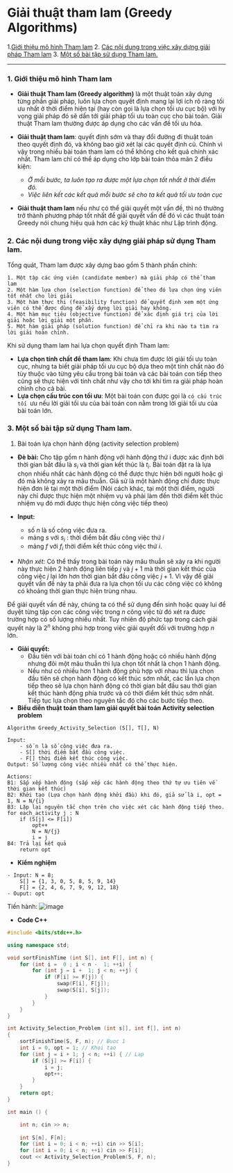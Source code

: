 ﻿# Giải thuật tham lam (Greedy Algorithms)
 1.[Giới thiệu mô hình Tham lam](#1)
 2. [Các nội dung trong việc xây dựng giải pháp Tham lam](#2)
 3. [Một số bài tập sử dụng Tham lam.](#3)

---
### 1. Giới thiệu mô hình Tham lam <a name = "1"> </a>
- **Giải thuật Tham lam (Greedy algorithm)** là một thuật toán xây dựng từng phần giải pháp, luôn lựa chọn quyết định mang lại lợi ích rõ ràng tối ưu nhất ở thời điểm hiện tại (hay còn gọi là lựa chọn tối ưu cục bộ)  với hy vọng giải pháp đó sẽ dấn tới giải pháp tối ưu toàn cục cho bài toán. Giải thuật Tham lam thường được áp dụng cho các vấn đề tối ưu hóa.
- **Giải thuật tham lam**: quyết định sớm và thay đổi đường đi thuật toán theo quyết định đó, và không bao giờ xét lại các quyết định cũ. Chính vì vậy trong nhiều bài toán tham lam có thể không cho kết quả chính xác nhất. Tham lam chỉ có thể áp dụng cho lớp bài toán thỏa mãn 2 điều kiện:
	-  *Ở mỗi bước, ta luôn tạo ra được một lựa chọn tốt nhất ở thời điểm đó.*
	- *Việc liên kết các kết quả mỗi bước sẽ cho ta kết quả tối ưu toàn cục*
	
- ‎**Giải thuật tham lam** nếu như có thể giải quyết một vấn đề, thì nó thường trở thành phương pháp tốt nhất để giải quyết vấn đề đó vì các thuật toán Greedy nói chung hiệu quả hơn các kỹ thuật khác như Lập trình động.

### 2.  Các nội dung trong việc xây dựng giải pháp sử dụng Tham lam. <a name = "2"></a>

Tổng quát, Tham lam được xây dựng bao gồm 5 thành phần chính:
```
1. Một tập các ứng viên (candidate member) mà giải pháp có thể tham lam
2. Một hàm lựa chọn (selection function) để theo đó lựa chọn ứng viên tốt nhất cho lời giải
3. Một hàm thực thi (feasibility function) để quyết định xem một ứng viên có thể được dùng để xấy dựng lời giải hay không.
4. Một hàm mục tiêu (objective function) để xác định giá trị của lời giải hoặc lời giải một phần.
5. Một hàm giải pháp (solution function) để chỉ ra khi nào ta tìm ra lời giải hoàn chỉnh.
```
Khi sử dụng tham lam hai lựa chọn quyết định Tham lam:

- **Lựa chọn tính chất để tham lam**: Khi chưa tìm được lời giải tối ưu toàn cục, nhưng ta biết giải pháp tối ưu cục bộ dựa theo một tính chất nào đó tùy thuộc vào từng yêu cầu trong bài toán và các bài toán con tiếp theo cũng sẽ thực hiện với tính chất như vậy cho tới khi tìm ra giải pháp hoàn chỉnh cho cả bài.
- **Lựa chọn cấu trúc con tối ưu**: Một bài toán con được gọi là 	``có cấu trúc tối ``ưu nếu lời giải tối ưu của bài toán con nằm trong lời giải tối ưu của bài toán lớn.

### 3. Một số bài tập sử dụng Tham lam. <a name="3"></a>
1. Bài toán lựa chọn hành động (activity selection problem)

- **Đè bài:** Cho tập gồm n hành động với hành động thứ i được xác định bởi thời gian bắt đầu là $s_i$  và thời gian kết thúc là $t_i$. Bài toán đặt ra là lựa chọn nhiều nhất các hành động có thể được thực hiện bởi người hoặc gì đó mà không xảy ra mâu thuẫn. Giả sử là một hành động chỉ được thực hiện đơn lẻ tại một thời điểm (Nói cách khác, tại một thời điểm, người này chỉ được thực hiện một nhiệm vụ và phải làm đến thời điểm kết thúc nhiệm vụ đó mới được thực hiện công việc tiếp theo)
- **Input:** 
	- số $n$ là số công việc đưa ra.
	- mảng $s$ với $s_i$ : thời điểm bắt đầu công việc thứ $i$
	- mảng $f$ với $f_i$ thời điểm kết thúc công việc thứ $i$.

- *Nhận xét:* Có thể thấy trong bài toán này mâu thuẫn sẽ xảy ra khi người này thực hiện 2 hành động liên tiếp $j$ và $j+1$ mà thời gian kết thúc của công việc $j$ lại lớn hơn thời gian bắt đầu công việc $j+1$. Vì vậy để giải quyết vấn đề này ta phải đưa ra lựa chọn tối ưu các công việc có không có khoảng thời gian thực hiện trùng nhau.

Để giải quyết vấn đề này, chúng ta có thể sử dụng đến  sinh hoặc quay lui để duyệt từng tập con các công việc trong $n$ công việc từ đó xét ra được trường hợp có số lượng nhiều nhất.  Tuy nhiên độ phức tạp trong cách giải quyết này là $2^n$ không phú hợp trong việc giải quyết đối với trường hợp $n$ lớn.
- **Giải quyết:**
	- Đầu tiên với bài toán chỉ có 1 hành động hoặc có nhiều hành động nhưng đôi một mâu thuẫn thì lựa chọn tốt nhất là chọn 1 hành động.
	- Nếu như có nhiều hơn 1 hành động phù hợp với nhau thì lựa chọn đầu tiên sẽ chọn hành động có kết thúc sớm nhất, các lần lựa chọn tiếp theo sẽ lựa chọn hành động có thời gian bắt đầu sau thời gian kết thúc hành động phía trước và có thời điểm kết thúc sớm nhất. Tiếp tục lựa chọn theo nguyên tắc đó cho các bước tiếp theo.
- **Biểu diễn thuật toán tham lam giải quyết bài toán Activity selection problem**

```
Algorithm Greedy_Activity_Selection (S[], T[], N)

Input: 
	- số n là số công việc đưa ra.
	- S[] thời điểm bắt đầu công việc.
	- F[] thời điểm kết thúc công việc.
Output: Số lượng công việc nhiều nhất có thể thực hiện.

Actions:
B1: Sắp xếp hành động (sắp xếp các hành động theo thứ tự ưu tiên về thời gian kết thúc)
B2: Khởi tạo (Lựa chọn hành động khởi đầu) khi đó, giả sử là i, opt = 1, N = N/{i}
B3: Lặp lại nguyên tắc chọn trên cho việc xét các hành động tiếp theo.
for each_activity j : N 
	if (S[j] <= F[i]) 
		opt++
		N = N/{j}
		i = j
B4: Trả lại kết quả
	return opt
```
- **Kiểm nghiệm**
```
- Input: N = 8;
	S[] = {1, 3, 0, 5, 8, 5, 9, 14}
	F[] = {2, 4, 6, 7, 9, 9, 12, 18}
- Ouput: opt
```
Tiến hành:
![image](https://user-images.githubusercontent.com/85023342/153767145-6ab64eae-6d86-4f03-829c-44c8f0bc6ed5.png)


- **Code C++**
```c++
#include <bits/stdc++.h>

using namespace std;

void sortFinishTime (int S[], int F[], int n) {
	for (int i =  0 ; i < n -  1; ++i) {
		for (int j = i +  1; j < n; ++j) {
			if (F[i] >= F[j]) {
				swap(F[i], F[j]);
				swap(S[i], S[j]);
			}
		}
	}
}

int Activity_Selection_Problem (int s[], int f[], int n)
{
	sortFinishTime(S, F, n); // Buoc 1
	int i = 0, opt = 1; // Khoi tao
	for (int j = i + 1; j < n; ++i) { // Lap
		if (S[j] >= F[i]) {
			i = j; 
			opt++;
		}
	} 
	return opt;
}

int main () {

	int n; cin >> n;
	
	int S[n], F[n];
	for (int i = 0; i < n; ++i) cin >> S[i];
	for (int i = 0; i < n; ++i) cin >> F[i];
	cout << Activity_Selection_Problem(S, F, n);
}
```



